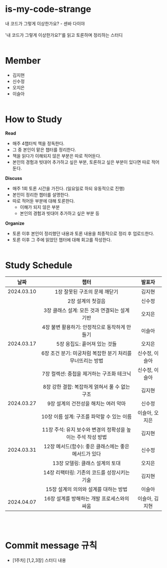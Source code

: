 # is-my-code-strange
내 코드가 그렇게 이상한가요? - 센바 다이야<br>
<br>
'내 코드가 그렇게 이상한가요?'를 읽고 토론하며 정리하는 스터디<br><br>

# Member
- 김지현
- 신수정
- 오지은
- 이슬아<br><br>

# How to Study
**Read**
- 매주 4챕터씩 책을 정독한다.
- 그 중 본인이 맡은 챕터를 정리한다.
- 책을 읽다가 이해되지 않은 부분은 따로 적어둔다.
- 본인의 경험과 빗대어 추가하고 싶은 부분, 토론하고 싶은 부분이 있다면 따로 적어둔다.

**Discuss**
- 매주 1회 토론 시간을 가진다. (일요일로 하되 유동적으로 진행)
- 본인이 정리한 챕터를 설명한다.
- 따로 적어둔 부분에 대해 토론한다.
    - 이해가 되지 않은 부분
    - 본인의 경험과 빗대어 추가하고 싶은 부분 등

**Organize**
- 토론 이후 본인이 정리했던 내용과 토론 내용을 최종적으로 정리 후 업로드한다.
- 토론 이후 그 주에 읽었던 챕터에 대해 회고를 작성한다.<br><br>

# Study Schedule
| 날짜 | 챕터 | 발표자 |
|:---:|:---:|:---:|
| 2024.03.10 | 1장 잘못된 구조의 문제 깨닫기 | 김지현 |
|  | 2장 설계의 첫걸음 | 신수정 |
|  | 3장 클래스 설계: 모든 것과 연결되는 설계 기반 | 오지은 |
|  | 4장 불변 활용하기: 안정적으로 동작하게 만들기 | 이슬아 |
| 2024.03.17 | 5장 응집도: 흩어져 있는 것들 | 오지은 |
|  | 6장 조건 분기: 미궁처럼 복잡한 분기 처리를 무너뜨리는 방법 | 신수정, 이슬아 |
|  | 7장 컬렉션: 중첩을 제거하는 구조화 테크닉 | 신수정, 이슬아 |
|  | 8장 강한 결합: 복잡하게 얽혀서 풀 수 없는 구조 | 김지현 |
| 2024.03.27 | 9장 설계의 건전성을 해치는 여러 악마 | 신수정 |
|  | 10장 이름 설계: 구조를 파악할 수 있는 이름 | 이슬아, 오지은 |
|  | 11장 주석: 유지 보수와 변경의 정확성을 높이는 주석 작성 방법 | 김지현 |
| 2024.03.31 | 12장 메서드(함수): 좋은 클래스에는 좋은 메서드가 있다 | 신수정 |
|  | 13장 모델링: 클래스 설계의 토대 | 오지은 |
|  | 14장 리팩터링: 기존의 코드를 성장시키는 기술 | 김지현 |
|  | 15장 설계의 의의와 설계를 대하는 방법 | 이슬아 |
| 2024.04.07 | 16장 설계를 방해하는 개발 프로세스와의 싸움 | 이슬아, 김지현 |


<br><br>
# Commit message 규칙
- [1주차] [1,2,3장] 스터디 내용<br><br>
